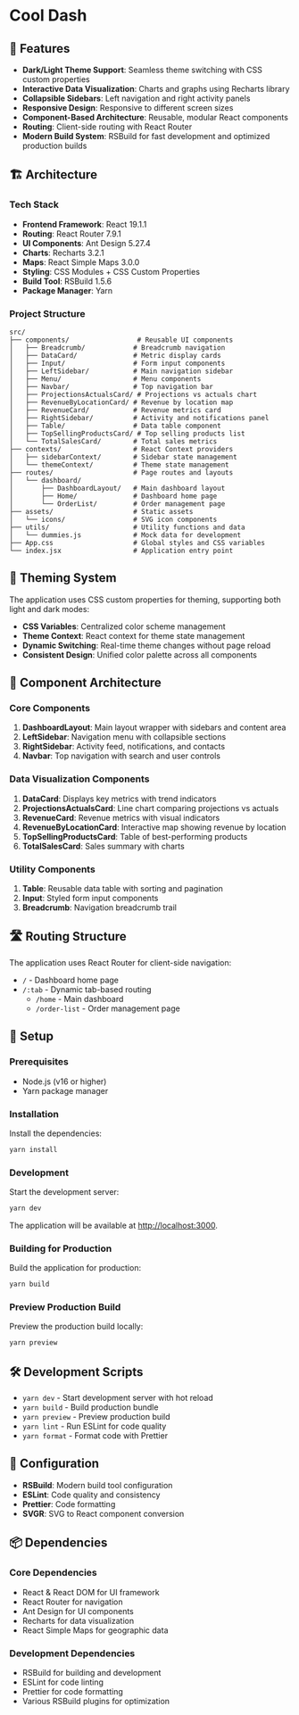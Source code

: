 # Cool Dash

## 🚀 Features

- **Dark/Light Theme Support**: Seamless theme switching with CSS custom properties
- **Interactive Data Visualization**: Charts and graphs using Recharts library
- **Collapsible Sidebars**: Left navigation and right activity panels
- **Responsive Design**: Responsive to different screen sizes
- **Component-Based Architecture**: Reusable, modular React components
- **Routing**: Client-side routing with React Router
- **Modern Build System**: RSBuild for fast development and optimized production builds

## 🏗️ Architecture

### Tech Stack

- **Frontend Framework**: React 19.1.1
- **Routing**: React Router 7.9.1
- **UI Components**: Ant Design 5.27.4
- **Charts**: Recharts 3.2.1
- **Maps**: React Simple Maps 3.0.0
- **Styling**: CSS Modules + CSS Custom Properties
- **Build Tool**: RSBuild 1.5.6
- **Package Manager**: Yarn

### Project Structure

```
src/
├── components/                 # Reusable UI components
│   ├── Breadcrumb/            # Breadcrumb navigation
│   ├── DataCard/              # Metric display cards
│   ├── Input/                 # Form input components
│   ├── LeftSidebar/           # Main navigation sidebar
│   ├── Menu/                  # Menu components
│   ├── Navbar/                # Top navigation bar
│   ├── ProjectionsActualsCard/ # Projections vs actuals chart
│   ├── RevenueByLocationCard/ # Revenue by location map
│   ├── RevenueCard/           # Revenue metrics card
│   ├── RightSidebar/          # Activity and notifications panel
│   ├── Table/                 # Data table component
│   ├── TopSellingProductsCard/ # Top selling products list
│   └── TotalSalesCard/        # Total sales metrics
├── contexts/                  # React Context providers
│   ├── sidebarContext/        # Sidebar state management
│   └── themeContext/          # Theme state management
├── routes/                    # Page routes and layouts
│   └── dashboard/
│       ├── DashboardLayout/   # Main dashboard layout
│       ├── Home/              # Dashboard home page
│       └── OrderList/         # Order management page
├── assets/                    # Static assets
│   └── icons/                 # SVG icon components
├── utils/                     # Utility functions and data
│   └── dummies.js             # Mock data for development
├── App.css                    # Global styles and CSS variables
└── index.jsx                  # Application entry point
```

## 🎨 Theming System

The application uses CSS custom properties for theming, supporting both light and dark modes:

- **CSS Variables**: Centralized color scheme management
- **Theme Context**: React context for theme state management
- **Dynamic Switching**: Real-time theme changes without page reload
- **Consistent Design**: Unified color palette across all components

## 🧩 Component Architecture

### Core Components

1. **DashboardLayout**: Main layout wrapper with sidebars and content area
2. **LeftSidebar**: Navigation menu with collapsible sections
3. **RightSidebar**: Activity feed, notifications, and contacts
4. **Navbar**: Top navigation with search and user controls

### Data Visualization Components

1. **DataCard**: Displays key metrics with trend indicators
2. **ProjectionsActualsCard**: Line chart comparing projections vs actuals
3. **RevenueCard**: Revenue metrics with visual indicators
4. **RevenueByLocationCard**: Interactive map showing revenue by location
5. **TopSellingProductsCard**: Table of best-performing products
6. **TotalSalesCard**: Sales summary with charts

### Utility Components

1. **Table**: Reusable data table with sorting and pagination
2. **Input**: Styled form input components
3. **Breadcrumb**: Navigation breadcrumb trail

## 🛣️ Routing Structure

The application uses React Router for client-side navigation:

- `/` - Dashboard home page
- `/:tab` - Dynamic tab-based routing
  - `/home` - Main dashboard
  - `/order-list` - Order management page

## 🚀 Setup

### Prerequisites

- Node.js (v16 or higher)
- Yarn package manager

### Installation

Install the dependencies:

```bash
yarn install
```

### Development

Start the development server:

```bash
yarn dev
```

The application will be available at [http://localhost:3000](http://localhost:3000).

### Building for Production

Build the application for production:

```bash
yarn build
```

### Preview Production Build

Preview the production build locally:

```bash
yarn preview
```

## 🛠️ Development Scripts

- `yarn dev` - Start development server with hot reload
- `yarn build` - Build production bundle
- `yarn preview` - Preview production build
- `yarn lint` - Run ESLint for code quality
- `yarn format` - Format code with Prettier

## 🔧 Configuration

- **RSBuild**: Modern build tool configuration
- **ESLint**: Code quality and consistency
- **Prettier**: Code formatting
- **SVGR**: SVG to React component conversion

## 📦 Dependencies

### Core Dependencies

- React & React DOM for UI framework
- React Router for navigation
- Ant Design for UI components
- Recharts for data visualization
- React Simple Maps for geographic data

### Development Dependencies

- RSBuild for building and development
- ESLint for code linting
- Prettier for code formatting
- Various RSBuild plugins for optimization
